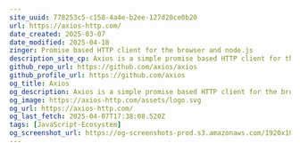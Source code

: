 ```yaml
---
site_uuid: 778253c5-c158-4a4e-b2ee-127d20ce0b20
url: https://axios-http.com/
date_created: 2025-03-07
date_modified: 2025-04-18
zinger: Promise based HTTP client for the browser and node.js
description_site_cp: Axios is a simple promise based HTTP client for the browser and node.js. Axios provides a simple to use library in a small package with a very extensible interface.Get Started
github_repo_url: https://github.com/axios/axios
github_profile_url: https://github.com/axios
og_title: Axios
og_description: Axios is a simple promise based HTTP client for the browser and node.js.               Axios provides a simple to use library in a small package with a very               extensible interface.
og_image: https://axios-http.com/assets/logo.svg
og_url: https://axios-http.com/
og_last_fetch: 2025-04-07T17:38:08.520Z
tags: [JavaScript-Ecosystem]
og_screenshot_url: https://og-screenshots-prod.s3.amazonaws.com/1920x1080/80/false/7d97e80f0eb4cba3bd7d28b2090d476b02c1e92a5b4bc3f6f122a2843b8e8660.jpeg
---
```





